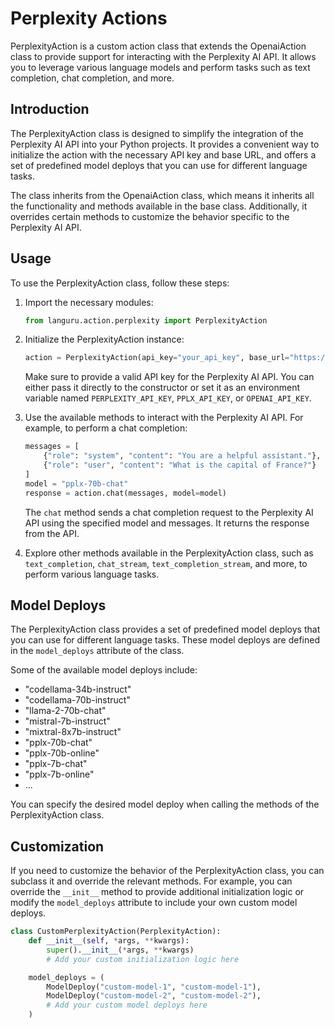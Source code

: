 # Perplexity Actions

PerplexityAction is a custom action class that extends the OpenaiAction class to provide support for interacting with the Perplexity AI API. It allows you to leverage various language models and perform tasks such as text completion, chat completion, and more.

## Introduction

The PerplexityAction class is designed to simplify the integration of the Perplexity AI API into your Python projects. It provides a convenient way to initialize the action with the necessary API key and base URL, and offers a set of predefined model deploys that you can use for different language tasks.

The class inherits from the OpenaiAction class, which means it inherits all the functionality and methods available in the base class. Additionally, it overrides certain methods to customize the behavior specific to the Perplexity AI API.

## Usage

To use the PerplexityAction class, follow these steps:

1. Import the necessary modules:

    ```python
    from languru.action.perplexity import PerplexityAction
    ```

2. Initialize the PerplexityAction instance:

    ```python
    action = PerplexityAction(api_key="your_api_key", base_url="https://api.perplexity.ai")
    ```

    Make sure to provide a valid API key for the Perplexity AI API. You can either pass it directly to the constructor or set it as an environment variable named `PERPLEXITY_API_KEY`, `PPLX_API_KEY`, or `OPENAI_API_KEY`.

3. Use the available methods to interact with the Perplexity AI API. For example, to perform a chat completion:

    ```python
    messages = [
        {"role": "system", "content": "You are a helpful assistant."},
        {"role": "user", "content": "What is the capital of France?"}
    ]
    model = "pplx-70b-chat"
    response = action.chat(messages, model=model)
    ```

    The `chat` method sends a chat completion request to the Perplexity AI API using the specified model and messages. It returns the response from the API.

4. Explore other methods available in the PerplexityAction class, such as `text_completion`, `chat_stream`, `text_completion_stream`, and more, to perform various language tasks.

## Model Deploys

The PerplexityAction class provides a set of predefined model deploys that you can use for different language tasks. These model deploys are defined in the `model_deploys` attribute of the class.

Some of the available model deploys include:

- "codellama-34b-instruct"
- "codellama-70b-instruct"
- "llama-2-70b-chat"
- "mistral-7b-instruct"
- "mixtral-8x7b-instruct"
- "pplx-70b-chat"
- "pplx-70b-online"
- "pplx-7b-chat"
- "pplx-7b-online"
- ...

You can specify the desired model deploy when calling the methods of the PerplexityAction class.

## Customization

If you need to customize the behavior of the PerplexityAction class, you can subclass it and override the relevant methods. For example, you can override the `__init__` method to provide additional initialization logic or modify the `model_deploys` attribute to include your own custom model deploys.

```python
class CustomPerplexityAction(PerplexityAction):
    def __init__(self, *args, **kwargs):
        super().__init__(*args, **kwargs)
        # Add your custom initialization logic here

    model_deploys = (
        ModelDeploy("custom-model-1", "custom-model-1"),
        ModelDeploy("custom-model-2", "custom-model-2"),
        # Add your custom model deploys here
    )
```
